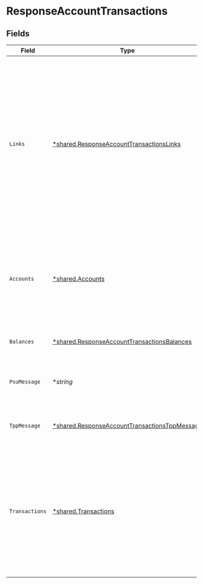 # ResponseAccountTransactions


## Fields

| Field                                                                                                                                                                                                                                    | Type                                                                                                                                                                                                                                     | Required                                                                                                                                                                                                                                 | Description                                                                                                                                                                                                                              | Example                                                                                                                                                                                                                                  |
| ---------------------------------------------------------------------------------------------------------------------------------------------------------------------------------------------------------------------------------------- | ---------------------------------------------------------------------------------------------------------------------------------------------------------------------------------------------------------------------------------------- | ---------------------------------------------------------------------------------------------------------------------------------------------------------------------------------------------------------------------------------------- | ---------------------------------------------------------------------------------------------------------------------------------------------------------------------------------------------------------------------------------------- | ---------------------------------------------------------------------------------------------------------------------------------------------------------------------------------------------------------------------------------------- |
| `Links`                                                                                                                                                                                                                                  | [*shared.ResponseAccountTransactionsLinks](../../../pkg/models/shared/responseaccounttransactionslinks.md)                                                                                                                               | :heavy_minus_sign:                                                                                                                                                                                                                       | Lista de hipervínculos para ser reconocidos por el TPP. Tipos soportados en esta respuesta: download: Enlace de descarga de los datos de la consulta realizada, cuando los datos devueltos tienen un tamaño grande. Solo para camt-data. |                                                                                                                                                                                                                                          |
| `Accounts`                                                                                                                                                                                                                               | [*shared.Accounts](../../../pkg/models/shared/accounts.md)                                                                                                                                                                               | :heavy_minus_sign:                                                                                                                                                                                                                       | Identificador de la cuenta que se está consultando. Nota: recomendado usarlo ya que podría pasar a parámetro obligatorio en futuras versiones.                                                                                           |                                                                                                                                                                                                                                          |
| `Balances`                                                                                                                                                                                                                               | [*shared.ResponseAccountTransactionsBalances](../../../pkg/models/shared/responseaccounttransactionsbalances.md)                                                                                                                         | :heavy_minus_sign:                                                                                                                                                                                                                       | Una lista de balances con respecto a una cuenta.                                                                                                                                                                                         |                                                                                                                                                                                                                                          |
| `PsuMessage`                                                                                                                                                                                                                             | **string*                                                                                                                                                                                                                                | :heavy_minus_sign:                                                                                                                                                                                                                       | Texto enviado al TPP a través del HUB para ser mostrado al PSU.                                                                                                                                                                          | Informacion para PSU                                                                                                                                                                                                                     |
| `TppMessage`                                                                                                                                                                                                                             | [*shared.ResponseAccountTransactionsTppMessage](../../../pkg/models/shared/responseaccounttransactionstppmessage.md)                                                                                                                     | :heavy_minus_sign:                                                                                                                                                                                                                       | Mensaje para el TPP enviado a través del HUB.                                                                                                                                                                                            |                                                                                                                                                                                                                                          |
| `Transactions`                                                                                                                                                                                                                           | [*shared.Transactions](../../../pkg/models/shared/transactions.md)                                                                                                                                                                       | :heavy_minus_sign:                                                                                                                                                                                                                       | Devolución de los datos en formato JSON, cuando los datos devueltos tienen un tamaño pequeño. Este reporte contiene las transacciones resultantes de los parámetros de consulta.                                                         |                                                                                                                                                                                                                                          |